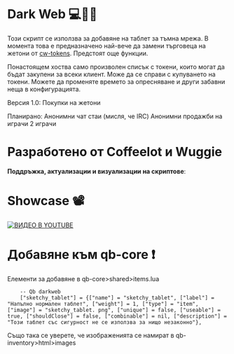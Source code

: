 # Dark Web 💻🦹‍♂️
Този скрипт се използва за добавяне на таблет за тъмна мрежа. 
В момента това е предназначено най-вече да замени търговеца на жетони от [cw-tokens](https://github.com/Coffeelot/cw-tokens). Предстоят още функции.

Понастоящем хоства само произволен списък с токени, които могат да бъдат закупени за всеки клиент. Може да се справи с купуването на токени. Можете да променяте времето за опресняване и други забавни неща в конфигурацията.


Версия 1.0:
Покупки на жетони

Планирано:
Анонимни чат стаи (мисля, че IRC)
Анонимни продажби на играчи 2 играчи 

# Разработено от Coffeelot и Wuggie

**Поддръжка, актуализации и визуализации на скриптове**:



# Showcase 📽
[![ВИДЕО В YOUTUBE](http://img.youtube.com/vi/prR0wx2UbSw/0.jpg)](https://youtu.be/prR0wx2UbSw)

# Добавяне към qb-core ❗
Елементи за добавяне в qb-core>shared>items.lua 
```
	-- Qb darkweb
	["sketchy_tablet"] = {["name"] = "sketchy_tablet", ["label"] = "Напълно нормален таблет", ["weight"] = 1, ["type"] = "item", ["image"] = "sketchy_tablet. png", ["unique"] = false, ["useable"] = true, ["shouldClose"] = false, ["combinable"] = nil, ["description"] = "Този таблет със сигурност не се използва за нищо незаконно"},

```
 
Също така се уверете, че изображенията се намират в qb-inventory>html>images

